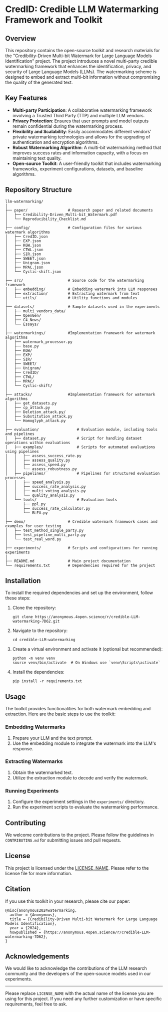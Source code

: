 # CredID: Credible LLM Watermarking Framework and Toolkit

## Overview
This repository contains the open-source toolkit and research materials for the "Credibility-Driven Multi-bit Watermark for Large Language Models Identification" project. The project introduces a novel multi-party credible watermarking framework that enhances the identification, privacy, and security of Large Language Models (LLMs). The watermarking scheme is designed to embed and extract multi-bit information without compromising the quality of the generated text.

## Key Features
- **Multi-party Participation**: A collaborative watermarking framework involving a Trusted Third Party (TTP) and multiple LLM vendors.
- **Privacy Protection**: Ensures that user prompts and model outputs remain confidential during the watermarking process.
- **Flexibility and Scalability**: Easily accommodates different vendors' private watermarking technologies and allows for the upgrading of authentication and encryption algorithms.
- **Robust Watermarking Algorithm**: A multi-bit watermarking method that improves success rates and information capacity, with a focus on maintaining text quality.
- **Open-source Toolkit**: A user-friendly toolkit that includes watermarking frameworks, experiment configurations, datasets, and baseline algorithms.

## Repository Structure
```
llm-watermarking/
│
├── paper/                  # Research paper and related documents
│   ├── Credibility-Driven_Multi-bit_Watermark.pdf
│   └── Reproducibility_Checklist.md
│
├── config/                 # Configuration files for various watermark algorithms          
│   ├── CredID.json       
│   ├── EXP.json           
│   ├── KGW.json
│   ├── CTWL.json            
│   ├── SIR.json            
│   ├── SWEET.json         
│   ├── Unigram.json        
│   ├── MPAC.json           
│   └── Cyclic-shift.json    
│       
├── src/                    # Source code for the watermarking framework
│   ├── embedding/          # Embedding watermark into LLM responses
│   ├── extraction/         # Extracting watermark from text
│   └── utils/              # Utility functions and modules
│
├── datasets/               # Sample datasets used in the experiments
│   ├── multi_vendors_data/
│   ├── OpenGen/
│   ├── C4_News/
│   └── Essays/
│
├── watermarkings/          #Implementation framework for watermark algorithms
│   ├── watermark_processor.py
│   ├── base.py
│   ├── KGW/
│   ├── EXP/
│   ├── SIR/
│   ├── SWEET/
│   ├── Unigram/
│   ├── CredID/
│   ├── CTWL/
│   ├── MPAC/
│   └── Cyclic-shift/
│
├── attacks/                #Implementation framework for watermark algorithms
│   ├── get_datasets.py
│   ├── cp_attack.py
│   ├── Deletion_attack.py/
│   ├── Substitution_attack.py
│   └── Homoglyph_attack.py
│
├── evaluation/                 # Evaluation module, including tools and pipelines
│   ├── dataset.py              # Script for handling dataset operations within evaluations
│   ├── examples/               # Scripts for automated evaluations using pipelines
│   │   ├── assess_success_rate.py  
│   │   ├── assess_quality.py
│   │   ├── assess_speed.py    
│   │   └── assess_robustness.py   
│   ├── pipelines/              # Pipelines for structured evaluation processes
│   │   ├── speed_analysis.py    
│   │   ├── success_rate_analysis.py    
│   │   ├── multi_voting_analysis.py  
│   │   └── quality_analysis.py 
│   └── tools/                  # Evaluation tools
│       ├── ppl.py
│       ├── success_rate_calculator.py  
│       └── BLEU.py   
│
├── demo/                   # Credible watermark framework cases and examples for user testing
│   ├── test_method_single_party.py      
│   ├── test_pipeline_multi_party.py    
│   └── test_real_word.py
│
├── experiments/            # Scripts and configurations for running experiments
│
├── README.md               # Main project documentation
└── requirements.txt        # Dependencies required for the project
```

## Installation
To install the required dependencies and set up the environment, follow these steps:
1. Clone the repository:
   ```
   git clone https://anonymous.4open.science/r/credible-LLM-watermarking-7D62.git
   ```
2. Navigate to the repository:
   ```
   cd credible-LLM-watermarking
   ```
3. Create a virtual environment and activate it (optional but recommended):
   ```
   python -m venv venv
   source venv/bin/activate  # On Windows use `venv\Scripts\activate`
   ```
4. Install the dependencies:
   ```
   pip install -r requirements.txt
   ```

## Usage
The toolkit provides functionalities for both watermark embedding and extraction. Here are the basic steps to use the toolkit:

### Embedding Watermarks
1. Prepare your LLM and the text prompt.
2. Use the embedding module to integrate the watermark into the LLM's response.

### Extracting Watermarks
1. Obtain the watermarked text.
2. Utilize the extraction module to decode and verify the watermark.

### Running Experiments
1. Configure the experiment settings in the `experiments/` directory.
2. Run the experiment scripts to evaluate the watermarking performance.

## Contributing
We welcome contributions to the project. Please follow the guidelines in `CONTRIBUTING.md` for submitting issues and pull requests.

## License
This project is licensed under the [LICENSE_NAME](LICENSE). Please refer to the license file for more information.

## Citation
If you use this toolkit in your research, please cite our paper:
```
@misc{anonymous2024watermarking,
  author = {Anonymous},
  title = {Credibility-Driven Multi-bit Watermark for Large Language Models Identification},
  year = {2024},
  howpublished = {https://anonymous.4open.science/r/credible-LLM-watermarking-7D62},
}
```

## Acknowledgements
We would like to acknowledge the contributions of the LLM research community and the developers of the open-source models used in our experiments.

---

Please replace `LICENSE_NAME` with the actual name of the license you are using for this project. If you need any further customization or have specific requirements, feel free to ask.
